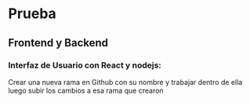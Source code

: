 # Prueba
## Frontend y Backend

### Interfaz de Usuario con React y nodejs:

Crear una nueva rama en Github con su nombre y trabajar dentro de ella luego subir los cambios a esa rama que crearon
